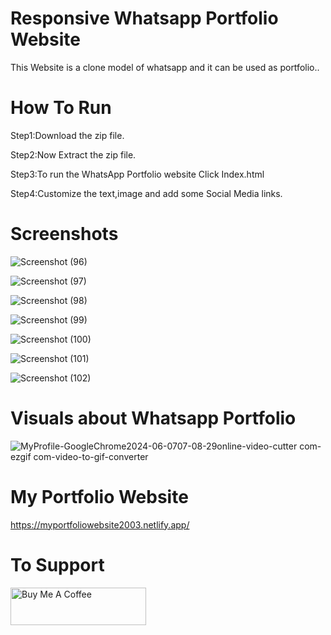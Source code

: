 # Responsive Whatsapp Portfolio Website
This Website is a clone model of whatsapp and it can be used as portfolio..

# How To Run 
Step1:Download the zip file.

Step2:Now Extract the zip file.

Step3:To run the WhatsApp Portfolio website Click Index.html

Step4:Customize the text,image and add some Social Media links.

# Screenshots 
![Screenshot (96)](https://github.com/ezhilezhil/Whatsapp-Clone-Portfolio/assets/167604422/05ead10a-1e74-4d27-97ca-4d1a8cb27b15)

![Screenshot (97)](https://github.com/ezhilezhil/Whatsapp-Clone-Portfolio/assets/167604422/bd2058f5-955c-4c93-a4bc-e6587280107d)

![Screenshot (98)](https://github.com/ezhilezhil/Whatsapp-Clone-Portfolio/assets/167604422/faf75fe5-dd6d-432f-9487-77c0d3456f48)

![Screenshot (99)](https://github.com/ezhilezhil/Whatsapp-Clone-Portfolio/assets/167604422/218ca69b-09f7-4c48-8551-82ffd37556b3)

![Screenshot (100)](https://github.com/ezhilezhil/Whatsapp-Clone-Portfolio/assets/167604422/71ab2f44-3d5b-4315-be62-558da3b8407e)

![Screenshot (101)](https://github.com/ezhilezhil/Whatsapp-Clone-Portfolio/assets/167604422/0fc8a933-0764-49ee-b3c1-1be91f2471a2)

![Screenshot (102)](https://github.com/ezhilezhil/Whatsapp-Clone-Portfolio/assets/167604422/ed5cdbff-638e-4931-b982-91a3778daca3)

# Visuals about Whatsapp Portfolio

![MyProfile-GoogleChrome2024-06-0707-08-29online-video-cutter com-ezgif com-video-to-gif-converter](https://github.com/ezhilezhil/Whatsapp-Clone-Portfolio/assets/167604422/5bf21d9b-f0e0-4c29-be91-40f44a3f3b82)

# My Portfolio Website
https://myportfoliowebsite2003.netlify.app/

# To Support 
<a href="https://www.buymeacoffee.com/ezhilarasu" target="_blank"><img src="https://cdn.buymeacoffee.com/buttons/v2/default-yellow.png" alt="Buy Me A Coffee" style="height: 60px !important;width: 217px !important;" ></a>

